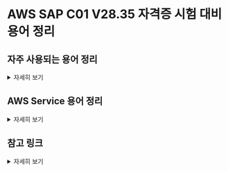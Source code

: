 # AWS SAP C01 V28.35 자격증 시험 대비 용어 정리


## 자주 사용되는 용어 정리
<details> <!-- 더보기 기능 -->
<summary>
자세히 보기
</summary>

* 고가용성 (High Availability)
  * 서버와 네트워크, 프로그램과 같은 시스템, 서비스가 오랜기간 동안 고장나지 않고 지속적으로 정상적으로 사용할 수 있고 운영 할 수 있는 성질
  * 오류가 발생하더라도 사람의 개입없이 빠른 시간내에 자동으로 복구되는 것


</details> <!-- 더보기 기능 -->


## AWS Service 용어 정리
<details> <!-- 더보기 기능 -->
<summary>
자세히 보기
</summary>

* CloudFormation
  * CloudFormation StackSets은 cf템플릿에서 aws리소스 구성을 정의할 수 있다.
 
 [go](http://stackoverflow.com){:target="_blank" rel="noopener"}
 [go](http://stackoverflow.com){:target="_blank"}
 <http://stackoverflow.com>{:target="_blank"}
  
* [EC2 (Elastic Compute Cloud)] <a href="https://www.google.co.kr/" target=_blank> Link </a>
  * 거의 모든 워크로드에 적합한 안전하고 크기 조정 가능한 컴퓨팅 용량
  * 동일한 인스턴스는 두개의 개별 가용영역에 배치할 수 없다.
  * 한 인스턴스는 여러개의 NAT 주소를 가질수 없다.
  * Amazon Elastic Compute Cloud(Amazon EC2)는 소프트웨어 시스템을 구축하고 호스팅하는 데 사용하는 크기 조정 가능한 
    컴퓨팅 용량(말 그대로 Amazon 데이터 센터의 서버)을 제공하는 웹 서비스이다.

* Amazon EC2 Auto Scaling <a href="https://docs.aws.amazon.com/ko_kr/autoscaling/ec2/userguide/what-is-amazon-ec2-auto-scaling.html" target=_blank> Link </a>
  * Amazon EC2 Auto Scaling을 사용하면 애플리케이션의 로드를 처리할 수 있는 정확한 수의 Amazon EC2 인스턴스를 유지할 수 있다. 
  * 
  

* Amazon EC2 Auto Scaling
  *
  *
  

* Amazon EC2 Auto Scaling
  *
  *

[LINK](){:target="_blank"}

</details> <!-- 더보기 기능 -->


## 참고 링크
<details> <!-- 더보기 기능 -->
<summary>
자세히 보기
</summary>

* https://viassh.github.io/secret/word-book/


</details> <!-- 더보기 기능 -->
